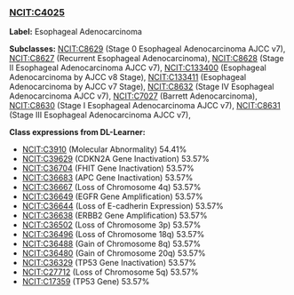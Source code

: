 
### [NCIT:C4025](http://purl.obolibrary.org/obo/NCIT_C4025)
**Label:** Esophageal Adenocarcinoma

**Subclasses:** [NCIT:C8629](http://purl.obolibrary.org/obo/NCIT_C8629) (Stage 0 Esophageal Adenocarcinoma AJCC v7), [NCIT:C8627](http://purl.obolibrary.org/obo/NCIT_C8627) (Recurrent Esophageal Adenocarcinoma), [NCIT:C8628](http://purl.obolibrary.org/obo/NCIT_C8628) (Stage II Esophageal Adenocarcinoma AJCC v7), [NCIT:C133400](http://purl.obolibrary.org/obo/NCIT_C133400) (Esophageal Adenocarcinoma by AJCC v8 Stage), [NCIT:C133411](http://purl.obolibrary.org/obo/NCIT_C133411) (Esophageal Adenocarcinoma by AJCC v7 Stage), [NCIT:C8632](http://purl.obolibrary.org/obo/NCIT_C8632) (Stage IV Esophageal Adenocarcinoma AJCC v7), [NCIT:C7027](http://purl.obolibrary.org/obo/NCIT_C7027) (Barrett Adenocarcinoma), [NCIT:C8630](http://purl.obolibrary.org/obo/NCIT_C8630) (Stage I Esophageal Adenocarcinoma AJCC v7), [NCIT:C8631](http://purl.obolibrary.org/obo/NCIT_C8631) (Stage III Esophageal Adenocarcinoma AJCC v7), 

**Class expressions from DL-Learner:**

- [NCIT:C3910](http://purl.obolibrary.org/obo/NCIT_C3910) (Molecular Abnormality) 54.41%
- [NCIT:C39629](http://purl.obolibrary.org/obo/NCIT_C39629) (CDKN2A Gene Inactivation) 53.57%
- [NCIT:C36704](http://purl.obolibrary.org/obo/NCIT_C36704) (FHIT Gene Inactivation) 53.57%
- [NCIT:C36683](http://purl.obolibrary.org/obo/NCIT_C36683) (APC Gene Inactivation) 53.57%
- [NCIT:C36667](http://purl.obolibrary.org/obo/NCIT_C36667) (Loss of Chromosome 4q) 53.57%
- [NCIT:C36649](http://purl.obolibrary.org/obo/NCIT_C36649) (EGFR Gene Amplification) 53.57%
- [NCIT:C36644](http://purl.obolibrary.org/obo/NCIT_C36644) (Loss of E-cadherin Expression) 53.57%
- [NCIT:C36638](http://purl.obolibrary.org/obo/NCIT_C36638) (ERBB2 Gene Amplification) 53.57%
- [NCIT:C36502](http://purl.obolibrary.org/obo/NCIT_C36502) (Loss of Chromosome 3p) 53.57%
- [NCIT:C36496](http://purl.obolibrary.org/obo/NCIT_C36496) (Loss of Chromosome 18q) 53.57%
- [NCIT:C36488](http://purl.obolibrary.org/obo/NCIT_C36488) (Gain of Chromosome 8q) 53.57%
- [NCIT:C36480](http://purl.obolibrary.org/obo/NCIT_C36480) (Gain of Chromosome 20q) 53.57%
- [NCIT:C36329](http://purl.obolibrary.org/obo/NCIT_C36329) (TP53 Gene Inactivation) 53.57%
- [NCIT:C27712](http://purl.obolibrary.org/obo/NCIT_C27712) (Loss of Chromosome 5q) 53.57%
- [NCIT:C17359](http://purl.obolibrary.org/obo/NCIT_C17359) (TP53 Gene) 53.57%


